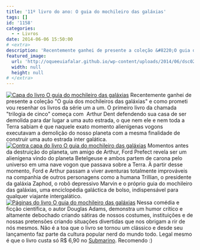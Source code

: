 ```yaml
---
title: '11º livro do ano: O guia do mochileiro das galáxias'
tags: []
id: '1158'
categories:
  - - Livros
date: 2014-06-06 15:50:00
# <extra>
description: 'Recentemente ganhei de presente a coleção &#8220;O guia dos mochileiros das galáxias&#8221; e como prometi vou resenhar os livros da série um a um. O primeiro livro da chamada &#8220;trilogia de cinco&#8221; começa com  Arthur Dent defendendo sua casa de ser demolida para dar lugar a uma auto estrada, o que nem ele e nem toda a Terra sabiam é que naquele exato momento alienígenas vogons executavam a demolição do nosso planeta com a mesma finalidade de construir uma auto estrada inter galática. Momentos antes da destruição do planeta, um amigo de Arthur, Ford Prefect revela ser um alienígena vindo do planeta Betelgeuse e ambos partem de carona pelo universo em uma nave vogon que passava sobre a Terra. À partir desse momento, Ford e Arthur passam a viver aventuras totalmente improváveis na companhia de outros personagens como a humana &hellip;'
featured_image: 
  url: 'http://oqueeuiafalar.github.io/wp-content/uploads/2014/06/dsc02910.jpg?w=650'
  width: null
  height: null
# </extra>
---
```


[![Capa do livro O guia do mochileiro das galáxias ](http://162.243.62.160/wp-content/uploads/2014/06/dsc02910.jpg?w=650)](http://162.243.62.160/wp-content/uploads/2014/06/dsc02910.jpg) Recentemente ganhei de presente a coleção "O guia dos mochileiros das galáxias" e como prometi vou resenhar os livros da série um a um. O primeiro livro da chamada "trilogia de cinco" começa com  Arthur Dent defendendo sua casa de ser demolida para dar lugar a uma auto estrada, o que nem ele e nem toda a Terra sabiam é que naquele exato momento alienígenas vogons executavam a demolição do nosso planeta com a mesma finalidade de construir uma auto estrada inter galática. [![Contra capa do livro O guia do mochileiro das galáxias ](http://162.243.62.160/wp-content/uploads/2014/06/dsc02912.jpg?w=650)](http://162.243.62.160/wp-content/uploads/2014/06/dsc02912.jpg) Momentos antes da destruição do planeta, um amigo de Arthur, Ford Prefect revela ser um alienígena vindo do planeta Betelgeuse e ambos partem de carona pelo universo em uma nave vogon que passava sobre a Terra. À partir desse momento, Ford e Arthur passam a viver aventuras totalmente improváveis na companhia de outros personagens como a humana Trillian, o presidente da galáxia Zaphod, o robô depressivo Marvin e o próprio guia do mochileiro das galáxias, uma enciclopédia galáctica de bolso, indispensável para qualquer viajante intergalático. [![Páginas do livro O guia do mochileiro das galáxias ](http://162.243.62.160/wp-content/uploads/2014/06/dsc02911.jpg?w=650)](http://162.243.62.160/wp-content/uploads/2014/06/dsc02911.jpg) Nessa comédia e ficção científica, o autor Douglas Adams, demonstra um humor crítico e altamente debochado criando sátiras de nossos costumes, instituições e de nossas pretensões criando situações divertidas que nos obrigam a rir de nós mesmos. Não é a toa que o livro se tornou um clássico e desde seu lançamento faz parte da cultura popular nerd do mundo todo. Legal mesmo é que o livro custa só R$ 6,90 no [Submarino](http://www.submarino.com.br/produto/7323620/livro-o-guia-do-mochileiro-das-galaxias-colecao-o-guia-do-mochileiro-das-galaxias-vol.-1 "Submarino"). Recomendo :)
